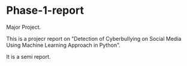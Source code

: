 # Phase-1-report
Major Project.


This is a projecr report on "Detection of Cyberbullying on Social Media Using Machine Learning Approach in Python".


It is a semi report.
